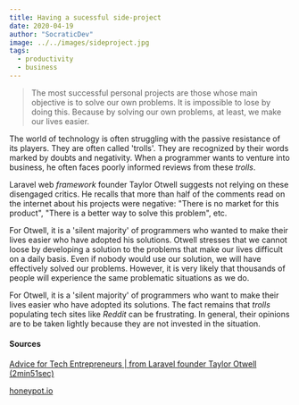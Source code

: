 ```yaml
---
title: Having a sucessful side-project
date: 2020-04-19
author: "SocraticDev"
image: ../../images/sideproject.jpg
tags:
  - productivity
  - business
---
```


> The most successful personal projects are those whose main objective is to solve our own problems. It is impossible to lose by doing this. Because by solving our own problems, at least, we make our lives easier.

The world of technology is often struggling with the passive resistance of its players.
They are often called 'trolls'. They are recognized by their words marked by doubts and negativity.
When a programmer wants to venture into business, he often faces poorly informed reviews from these _trolls_.

Laravel web _framework_ founder Taylor Otwell suggests not relying on these disengaged critics. He recalls that more than half of the comments read on the internet about his projects were negative: "There is no market for this product", "There is a better way to solve this problem", etc.

For Otwell, it is a 'silent majority' of programmers who wanted to make their lives easier who have adopted his solutions. Otwell stresses that we cannot loose by developing a solution to the problems that make our lives difficult on a daily basis. Even if nobody would use our solution, we will have effectively solved our problems. However, it is very likely that thousands of people will experience the same problematic situations as we do.

For Otwell, it is a 'silent majority' of programmers who want to make their lives easier who have adopted its solutions. The fact remains that _trolls_ populating tech sites like _Reddit_ can be frustrating. In general, their opinions are to be taken lightly because they are not invested in the situation.

#### Sources

[Advice for Tech Entrepreneurs | from Laravel founder Taylor Otwell (2min51sec)](https://www.youtube.com/watch?v=Ic_Kkmzm3uQ)

[honeypot.io](https://honeypot.io)